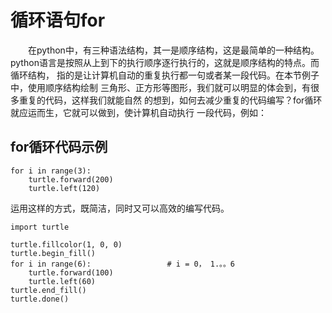# 循环语句for
&emsp;&emsp;在python中，有三种语法结构，其一是顺序结构，这是最简单的一种结构。
python语言是按照从上到下的执行顺序逐行执行的，这就是顺序结构的特点。而循环结构，
指的是让计算机自动的重复执行都一句或者某一段代码。在本节例子中，使用顺序结构绘制
三角形、正方形等图形，我们就可以明显的体会到，有很多重复的代码，这样我们就能自然
的想到，如何去减少重复的代码编写？for循环就应运而生，它就可以做到，使计算机自动执行
一段代码，例如：
## for循环代码示例
    for i in range(3):
        turtle.forward(200)
        turtle.left(120)
运用这样的方式，既简洁，同时又可以高效的编写代码。
    
    import turtle

    turtle.fillcolor(1, 0, 0)
    turtle.begin_fill()
    for i in range(6):                 # i = 0， 1.。。6
        turtle.forward(100)
        turtle.left(60)
    turtle.end_fill()
    turtle.done()

    
